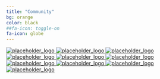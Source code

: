 ```yaml
---
title: "Community"
bg: orange
color: black
##fa-icon: toggle-on
fa-icon: globe
---
```

<a href="https://www.google.com" target="_blank">
  <img class="communities_logo" src="img/placeholder.jpg" alt="placeholder_logo">
</a>
<a href="https://www.google.com" target="_blank">
  <img class="communities_logo" src="img/placeholder.jpg" alt="placeholder_logo">
</a>
<a href="https://www.google.com" target="_blank">
  <img class="communities_logo" src="img/placeholder.jpg" alt="placeholder_logo">
</a>
<a href="https://www.google.com" target="_blank">
  <img class="communities_logo" src="img/placeholder.jpg" alt="placeholder_logo">
</a>
<a href="https://www.google.com" target="_blank">
  <img class="communities_logo" src="img/placeholder.jpg" alt="placeholder_logo">
</a>
<a href="https://www.google.com" target="_blank">
  <img class="communities_logo" src="img/placeholder.jpg" alt="placeholder_logo">
</a>
<a href="https://www.google.com" target="_blank">
  <img class="communities_logo" src="img/placeholder.jpg" alt="placeholder_logo">
</a>
<a href="https://www.google.com" target="_blank">
  <img class="communities_logo" src="img/placeholder.jpg" alt="placeholder_logo">
</a>
<a href="https://www.google.com" target="_blank">
  <img class="communities_logo" src="img/placeholder.jpg" alt="placeholder_logo">
</a>
<a href="https://www.google.com" target="_blank">
  <img class="communities_logo" src="img/placeholder.jpg" alt="placeholder_logo">
</a>
